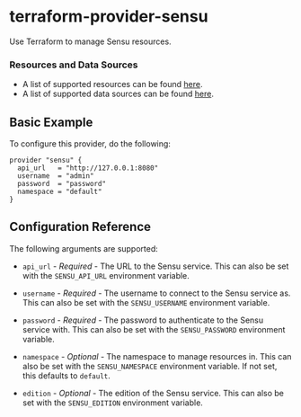 # terraform-provider-sensu

Use Terraform to manage Sensu resources.

### Resources and Data Sources

* A list of supported resources can be found [here](resources).
* A list of supported data sources can be found [here](data_sources).

## Basic Example

To configure this provider, do the following:

```hcl
provider "sensu" {
  api_url   = "http://127.0.0.1:8080"
  username  = "admin"
  password  = "password"
  namespace = "default"
}
```

## Configuration Reference

The following arguments are supported:

* `api_url` - *Required* - The URL to the Sensu service. This can also be set
  with the `SENSU_API_URL` environment variable.

* `username` - *Required* - The username to connect to the Sensu service as.
  This can also be set with the `SENSU_USERNAME` environment variable.

* `password` - *Required* - The password to authenticate to the Sensu service
  with. This can also be set with the `SENSU_PASSWORD` environment variable.

* `namespace` - *Optional* - The namespace to manage resources in. This can
  also be set with the `SENSU_NAMESPACE` environment variable. If not set,
  this defaults to `default`.

* `edition` - *Optional* - The edition of the Sensu service. This can also
  be set with the `SENSU_EDITION` environment variable.
